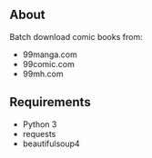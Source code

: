 ## About

Batch download comic books from:

- 99manga.com
- 99comic.com
- 99mh.com


## Requirements

- Python 3
- requests
- beautifulsoup4

